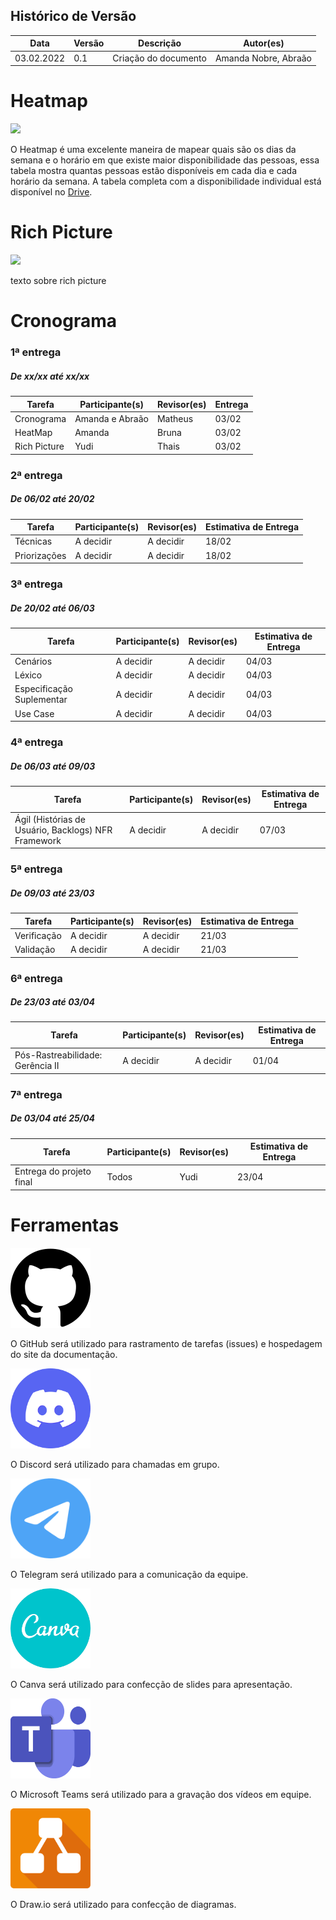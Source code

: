 ## Histórico de Versão

<table class="table table-striped border">
    <thead>
        <th>Data</th> 
        <th>Versão </th> 
        <th>Descrição</th> 
        <th>Autor(es)</th>
    </thead>
    <tbody>
        <tr>
            <td> 03.02.2022 </td>
            <td>  0.1   </td>
            <td> Criação do documento </td>
            <td> Amanda Nobre, Abraão  </td>
        </tr>
    </tbody>
</table>

# Heatmap

<img src="./img/heatmap.jpg">
<p>O Heatmap é uma excelente maneira de mapear quais são os dias da semana e o horário em que
    existe maior disponibilidade das pessoas, essa tabela mostra quantas pessoas estão disponíveis
    em cada dia e cada horário da semana. A tabela completa com a disponibilidade individual
    está disponível no
    <a href="link"> Drive</a>.
</p>

# Rich Picture

<img src="./img/heatmap.jpg">
<p> texto sobre rich picture
</p>

# Cronograma

### 1ª entrega
##### **De xx/xx até xx/xx**

| Tarefa       | Participante(s) | Revisor(es) | Entrega |
|--------------|-----------------|-------------|---------|
| Cronograma   | Amanda e Abraão | Matheus     | 03/02   |
| HeatMap      | Amanda          | Bruna       | 03/02   |
| Rich Picture | Yudi            | Thais       | 03/02   |
### 2ª entrega
##### **De 06/02 até 20/02**
| Tarefa       | Participante(s) | Revisor(es) | Estimativa de Entrega |
|--------------|-----------------|-------------|-----------------------|
| Técnicas     | A decidir       | A decidir   | 18/02                 |
| Priorizações | A decidir       | A decidir   | 18/02                 |

### 3ª entrega
##### **De 20/02 até 06/03**

| Tarefa                    | Participante(s) | Revisor(es) | Estimativa de Entrega |
|---------------------------|-----------------|-------------|-----------------------|
| Cenários                  | A decidir       | A decidir   | 04/03                 |
| Léxico                    | A decidir       | A decidir   | 04/03                 |
| Especificação Suplementar | A decidir       | A decidir   | 04/03                 |
| Use Case                  | A decidir       | A decidir   | 04/03                 |

### 4ª entrega
##### **De 06/03 até 09/03**

| Tarefa                                              | Participante(s) | Revisor(es) | Estimativa de Entrega |
|-----------------------------------------------------|-----------------|-------------|-----------------------|
| Ágil (Histórias de Usuário, Backlogs) NFR Framework | A decidir       | A decidir   | 07/03                 |

### 5ª entrega
##### **De 09/03 até 23/03**
| Tarefa      | Participante(s) | Revisor(es) | Estimativa de Entrega |
|-------------|-----------------|-------------|-----------------------|
| Verificação | A decidir       | A decidir   | 21/03                 |
| Validação   | A decidir       | A decidir   | 21/03                 |

### 6ª entrega
##### **De 23/03 até 03/04**

| Tarefa                           | Participante(s) | Revisor(es) | Estimativa de Entrega |
|----------------------------------|-----------------|-------------|-----------------------|
| Pós-Rastreabilidade: Gerência II | A decidir       | A decidir   | 01/04                 |

### 7ª entrega
##### **De 03/04 até 25/04**

| Tarefa                   | Participante(s) | Revisor(es) | Estimativa de Entrega |
|--------------------------|-----------------|-------------|-----------------------|
| Entrega do projeto final | Todos           | Yudi        | 23/04                 |

# Ferramentas

<div class="container text-justify">
	<div class="row">
		<div class="col">
			<img width="128" height="128" src="./img/github.png">
			<p>O GitHub será utilizado para rastramento de tarefas (issues) e hospedagem do site da documentação.</p>
		</div>
		<div class="col">
			<img width="128" height="128" src="./img/discord.png">
			<p>O Discord será utilizado para chamadas em grupo.</p>
		</div>
		<div class="col">
			<img width="128" height="128" src="./img/telegram.png">
			<p>O Telegram será utilizado para a comunicação da equipe.</p>
		</div>
	</div>
	<div class="row">
		<div class="col">
			<img width="128" height="128" src="./img/canva.png">
			<p>O Canva será utilizado para confecção de slides para apresentação.</p>
			</div>
        <div class="col">
            <img width="128" height="128" src="./img/teams.png">
            <p>O Microsoft Teams será utilizado para a gravação dos vídeos em equipe.</p>
        </div>
        <div class="col">
            <img width="128" height="128" src="./img/drawio.png">
            <p>O Draw.io será utilizado para confecção de diagramas.</p>
        </div>
	</div>
</div>